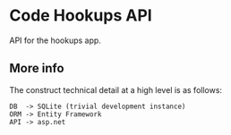 # Code Hookups API

API for the hookups app.

## More info

The construct technical detail at a high level is as follows:

    DB  -> SQLite (trivial development instance)
    ORM -> Entity Framework
    API -> asp.net

